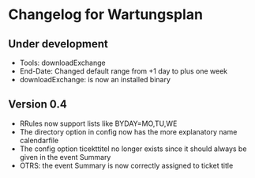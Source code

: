# Changelog for Wartungsplan

## Under development

 - Tools: downloadExchange
 - End-Date: Changed default range from +1 day to plus one week
 - downloadExchange: is now an installed binary

## Version 0.4

 - RRules now support lists like BYDAY=MO,TU,WE
 - The directory option in config now has the more explanatory name calendarfile
 - The config option ticekttitel no longer exists since it should always be
   given in the event Summary
 - OTRS: the event Summary is now correctly assigned to ticket title
